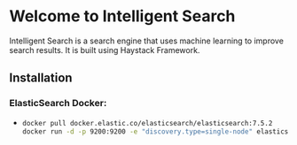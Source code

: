 # Welcome to Intelligent Search

Intelligent Search is a search engine that uses machine learning to improve search results. It is built using Haystack Framework.

## Installation

### ElasticSearch Docker:
-   ```bash
    docker pull docker.elastic.co/elasticsearch/elasticsearch:7.5.2
    docker run -d -p 9200:9200 -e "discovery.type=single-node" elasticsearch:7.5.2
    ```